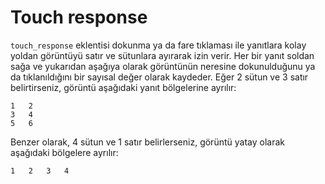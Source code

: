 # Touch response

`touch_response` eklentisi dokunma ya da fare tıklaması ile yanıtlara kolay yoldan görüntüyü satır ve sütunlara ayırarak izin verir. Her bir yanıt soldan sağa ve yukarıdan aşağıya olarak görüntünün neresine dokunulduğunu ya da tıklanıldığını bir sayısal değer olarak kaydeder. Eğer 2 sütun ve 3 satır belirtirseniz, görüntü aşağıdaki yanıt bölgelerine ayrılır:

	1	2
	3	4
	5	6

Benzer olarak, 4 sütun ve 1 satır belirlerseniz, görüntü yatay olarak aşağıdaki bölgelere ayrılır:

	1	2	3	4
